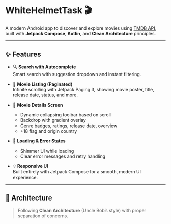 # WhiteHelmetTask 🎬

A modern Android app to discover and explore movies using [TMDB API](https://www.themoviedb.org/), built with **Jetpack Compose**, **Kotlin**, and **Clean Architecture** principles.

---

## ✨ Features

- 🔍 **Search with Autocomplete**  
  Smart search with suggestion dropdown and instant filtering.

- 📄 **Movie Listing (Paginated)**  
  Infinite scrolling with Jetpack Paging 3, showing movie poster, title, release date, status, and more.

- 📱 **Movie Details Screen**  
  - Dynamic collapsing toolbar based on scroll
  - Backdrop with gradient overlay
  - Genre badges, ratings, release date, overview
  - +18 flag and origin country

- 🔄 **Loading & Error States**  
  - Shimmer UI while loading
  - Clear error messages and retry handling

- 💡 **Responsive UI**  
  Built entirely with Jetpack Compose for a smooth, modern UI experience.

---

## 🧱 Architecture

> Following **Clean Architecture** (Uncle Bob’s style) with proper separation of concerns.

